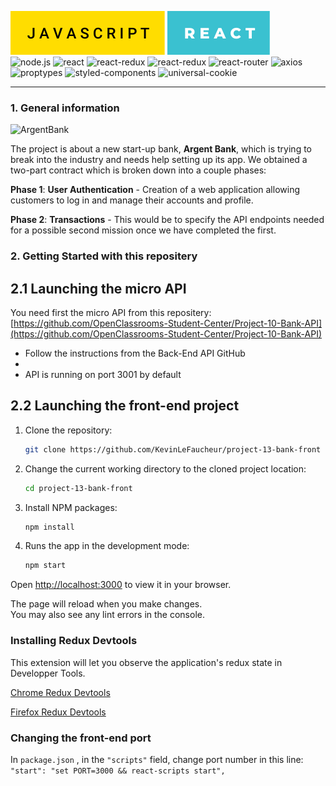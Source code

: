 ![JAVASCRIPT](./src/assets/badges/javascript.svg)
![REACT](./src/assets/badges/react.svg)
<br>
![node.js](https://img.shields.io/badge/node.js-v16.16.0-green?style=for-the-badge&logo=nodedotjs)
![react](https://img.shields.io/badge/react-18.2.0-18a7d6?style=for-the-badge&logo=react)
![react-redux](https://img.shields.io/badge/react%20redux-8.0.5-blueviolet?style=for-the-badge&logo=redux)
![react-redux](https://img.shields.io/badge/redux-4.2.1-blueviolet?style=for-the-badge&logo=redux)
![react-router](https://img.shields.io/badge/react%20router-6.10.0-red?style=for-the-badge&logo=reactrouter)
![axios](https://img.shields.io/badge/axios-1.4.0-blueviolet?style=for-the-badge&logo=axios)
<br>
![proptypes](https://img.shields.io/badge/prop--types-15.8.1-teal?style=for-the-badge&logo=react)
![styled-components](https://img.shields.io/badge/styled--components-5.3.9-teal?style=for-the-badge&logo=styled-components)
![universal-cookie](https://img.shields.io/badge/universal--cookie-4.0.4-green?style=for-the-badge)

---

### 1. General information

![ArgentBank](https://user.oc-static.com/upload/2020/08/14/1597410191519_image2.png)

The project is about a new start-up bank, **Argent Bank**, which is trying to break into the industry and needs help setting up its app. We obtained a two-part contract which is broken down into a couple phases:

**Phase 1**: **User Authentication** - Creation of a web application allowing customers to log in and manage their accounts and profile.

**Phase 2**: **Transactions** - This would be to specify the API endpoints needed for a possible second mission once we have completed the first.

### 2. Getting Started with this repositery

## 2.1 Launching the micro API

You need first the micro API from this repositery: <br>
[https://github.com/OpenClassrooms-Student-Center/Project-10-Bank-API](https://github.com/OpenClassrooms-Student-Center/Project-10-Bank-API)

- Follow the instructions from the Back-End API GitHub
-
- API is running on port 3001 by default

## 2.2 Launching the front-end project

1. Clone the repository:

   ```sh
   git clone https://github.com/KevinLeFaucheur/project-13-bank-front
   ```

1. Change the current working directory to the cloned project location:

   ```sh
   cd project-13-bank-front
   ```

1. Install NPM packages:
   ```sh
   npm install
   ```
1. Runs the app in the development mode:
   ```sh
   npm start
   ```

Open [http://localhost:3000](http://localhost:3000) to view it in your browser.

The page will reload when you make changes.\
You may also see any lint errors in the console.

### Installing Redux Devtools

This extension will let you observe the application's redux state in Developper Tools.

[Chrome Redux Devtools](https://chrome.google.com/webstore/detail/redux-devtools/lmhkpmbekcpmknklioeibfkpmmfibljd)

[Firefox Redux Devtools](https://addons.mozilla.org/en-US/firefox/addon/reduxdevtools/)

### Changing the front-end port

In `package.json` , in the `"scripts"` field, change port number in this line:<br>
`"start": "set PORT=3000 && react-scripts start",`
